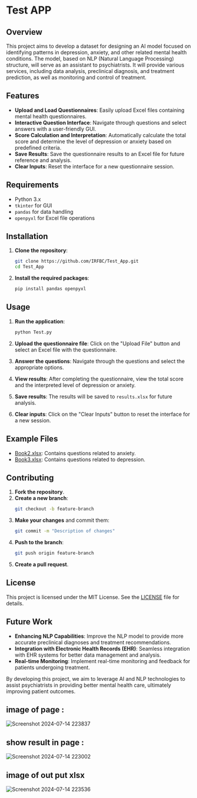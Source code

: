 # Test APP

## Overview

This project aims to develop a dataset for designing an AI model focused on identifying patterns in depression, anxiety, and other related mental health conditions. The model, based on NLP (Natural Language Processing) structure, will serve as an assistant to psychiatrists. It will provide various services, including data analysis, preclinical diagnosis, and treatment prediction, as well as monitoring and control of treatment.

## Features

- **Upload and Load Questionnaires**: Easily upload Excel files containing mental health questionnaires.
- **Interactive Question Interface**: Navigate through questions and select answers with a user-friendly GUI.
- **Score Calculation and Interpretation**: Automatically calculate the total score and determine the level of depression or anxiety based on predefined criteria.
- **Save Results**: Save the questionnaire results to an Excel file for future reference and analysis.
- **Clear Inputs**: Reset the interface for a new questionnaire session.

## Requirements

- Python 3.x
- `tkinter` for GUI
- `pandas` for data handling
- `openpyxl` for Excel file operations

## Installation

1. **Clone the repository**:
    ```bash
    git clone https://github.com/IRFBC/Test_App.git
    cd Test_App
    ```

2. **Install the required packages**:
    ```bash
    pip install pandas openpyxl
    ```

## Usage

1. **Run the application**:
    ```bash
    python Test.py
    ```

2. **Upload the questionnaire file**: Click on the "Upload File" button and select an Excel file with the questionnaire.

3. **Answer the questions**: Navigate through the questions and select the appropriate options.

4. **View results**: After completing the questionnaire, view the total score and the interpreted level of depression or anxiety.

5. **Save results**: The results will be saved to `results.xlsx` for future analysis.

6. **Clear inputs**: Click on the "Clear Inputs" button to reset the interface for a new session.

## Example Files

- [Book2.xlsx](https://github.com/IRFBC/Test_App/blob/main/FORMS/Book2.xlsx): Contains questions related to anxiety.
- [Book3.xlsx](https://github.com/IRFBC/Test_App/blob/main/FORMS/Book3.xlsx): Contains questions related to depression.

## Contributing

1. **Fork the repository**.
2. **Create a new branch**:
    ```bash
    git checkout -b feature-branch
    ```
3. **Make your changes** and commit them:
    ```bash
    git commit -m "Description of changes"
    ```
4. **Push to the branch**:
    ```bash
    git push origin feature-branch
    ```
5. **Create a pull request**.

## License

This project is licensed under the MIT License. See the [LICENSE](LICENSE) file for details.



## Future Work

- **Enhancing NLP Capabilities**: Improve the NLP model to provide more accurate preclinical diagnoses and treatment recommendations.
- **Integration with Electronic Health Records (EHR)**: Seamless integration with EHR systems for better data management and analysis.
- **Real-time Monitoring**: Implement real-time monitoring and feedback for patients undergoing treatment.

By developing this project, we aim to leverage AI and NLP technologies to assist psychiatrists in providing better mental health care, ultimately improving patient outcomes.

## image of page : 
![Screenshot 2024-07-14 223837](https://github.com/user-attachments/assets/9daf2427-3bb9-4228-95ca-1edcc1aedde1)

## show result in page :

![Screenshot 2024-07-14 223002](https://github.com/user-attachments/assets/35587049-7ea3-43e4-a04d-3af08453173e)


## image of out put xlsx

![Screenshot 2024-07-14 223536](https://github.com/user-attachments/assets/5206d126-0402-47cd-9636-0bc2e0a7ac6b)

